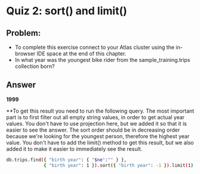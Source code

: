 # Quiz 2: sort() and limit()

## Problem:
- To complete this exercise connect to your Atlas cluster using the in-browser IDE space at the end of this chapter.
- In what year was the youngest bike rider from the sample_training.trips collection born?

## Answer

**1999**

**To get this result you need to run the following query. The most important part is to first filter out all empty string values, in order to get actual year values. You don't have to use projection here, but we added it so that it is easier to see the answer. The sort order should be in decreasing order because we're looking for the youngest person, therefore the highest year value. You don't have to add the limit() method to get this result, but we also added it to make it easier to immediately see the result.
```bash
db.trips.find({ "birth year": { "$ne":"" } },
              { "birth year": 1 }).sort({ "birth year": -1 }).limit(1)
```              